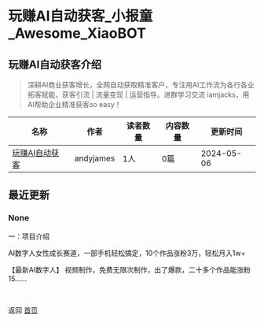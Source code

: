# 玩赚AI自动获客_小报童_Awesome_XiaoBOT

## 玩赚AI自动获客介绍
> 深耕AI商业获客增长，全网自动获取精准客户，专注用AI工作流为各行各业拓客赋能，获客引流 | 流量变现 | 运营指导。进群学习交流 iamjacks，用AI帮助企业精准获客so easy！  
  


|名称|作者|读者数量|内容数量|更新时间|
|---|---|---|---|---|
|[玩赚AI自动获客](https://xiaobot.net/p/iamgpt?refer=9c3f1c95-a052-465a-9902-f6d75080262a)|andyjames|1人|0篇|2024-05-06|

## 最近更新
### None

一：项目介绍

AI数字人女性成长赛道，一部手机轻松搞定，10个作品涨粉3万，轻松月入1w+

【最新AI数字人】 视频制作，免费无限次制作，出了爆款，二十多个作品能涨粉15......


<a href="https://github.com/Reno9527/awesome-xiaobot" style="color: white; text-decoration: none;">awesome-xiaobot</a>

返回 [首页](../README.md)

